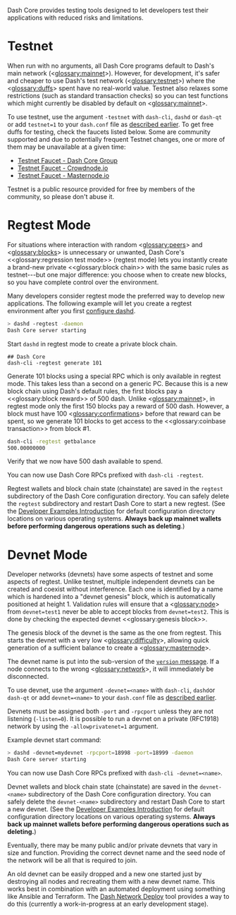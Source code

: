 Dash Core provides testing tools designed to let developers test their applications with reduced risks and limitations.

# Testnet

When run with no arguments, all Dash Core programs default to Dash's main network (<<glossary:mainnet>>). However, for development, it's safer and cheaper to use Dash's test network (<<glossary:testnet>>) where the <<glossary:duffs>> spent have no real-world value. Testnet also relaxes some restrictions (such as standard transaction checks) so you can test functions which might currently be disabled by default on <<glossary:mainnet>>.

To use testnet, use the argument `-testnet` with `dash-cli`, `dashd` or `dash-qt` or add `testnet=1` to your `dash.conf` file as [described earlier](core-examples-configuration-file).  To get free duffs for testing, check the faucets listed below. Some are community supported and due to potentially frequent Testnet changes, one or more of them may be unavailable at a given time:

* [Testnet Faucet - Dash Core Group](https://testnet-faucet.dash.org/)
* [Testnet Faucet - Crowdnode.io](http://faucet.test.dash.crowdnode.io/)
* [Testnet Faucet - Masternode.io](http://test.faucet.masternode.io/)

Testnet is a public resource provided for free by members of the community, so please don't abuse it.

# Regtest Mode

For situations where interaction with random <<glossary:peers>> and <<glossary:blocks>> is unnecessary or unwanted, Dash Core's <<glossary:regression test mode>> (regtest mode) lets you instantly create a brand-new private <<glossary:block chain>> with the same basic rules as testnet---but one major difference: you choose when to create new blocks, so you have complete control over the environment.

Many developers consider regtest mode the preferred way to develop new applications. The following example will let you create a regtest environment after you first [configure dashd](core-examples-configuration-file).

``` bash
> dashd -regtest -daemon
Dash Core server starting
```

Start `dashd` in regtest mode to create a private block chain.

``` text
## Dash Core
dash-cli -regtest generate 101
```

Generate 101 blocks using a special RPC which is only available in regtest mode. This takes less than a second on a generic PC. Because this is a new block chain using Dash's default rules, the first blocks pay a <<glossary:block reward>> of 500 dash.  Unlike <<glossary:mainnet>>, in regtest mode only the first 150 blocks pay a reward of 500 dash. However, a block must have 100 <<glossary:confirmations>> before that reward can be spent, so we generate 101 blocks to get access to the <<glossary:coinbase transaction>> from block #1.

``` bash
dash-cli -regtest getbalance
500.00000000
```

Verify that we now have 500 dash available to spend.

You can now use Dash Core RPCs prefixed with `dash-cli -regtest`.

Regtest wallets and block chain state (chainstate) are saved in the `regtest` subdirectory of the Dash Core configuration directory. You can safely delete the `regtest` subdirectory and restart Dash Core to start a new regtest. (See the [Developer Examples Introduction](core-examples-introduction) for default configuration directory locations on various operating systems. **Always back up mainnet wallets before performing dangerous operations such as deleting**.)

# Devnet Mode

Developer networks (devnets) have some aspects of testnet and some aspects of regtest. Unlike testnet, multiple independent devnets can be created and coexist without interference. Each one is identified by a name which is hardened into a "devnet genesis" block, which is automatically positioned at height 1. Validation rules will ensure that a <<glossary:node>> from `devnet=test1` never be able to accept blocks from `devnet=test2`. This is done by checking the expected devnet <<glossary:genesis block>>.

The genesis block of the devnet is the same as the one from regtest. This starts the devnet with a very low <<glossary:difficulty>>, allowing quick generation of a sufficient balance to create a <<glossary:masternode>>.

The devnet name is put into the sub-version of the [`version` message](core-ref-p2p-network-control-messages.md#sectionversion). If a node connects to the wrong <<glossary:network>>, it will immediately be disconnected.

To use devnet, use the argument `-devnet=<name>` with `dash-cli`, `dashd`or `dash-qt` or add `devnet=<name>` to your `dash.conf` file as [described earlier](core-examples-configuration-file).

Devnets must be assigned both `-port` and `-rpcport` unless they are not listening (`-listen=0`). It is possible to run a devnet on a private (RFC1918) network by using the `-allowprivatenet=1` argument.

Example devnet start command:

``` bash
> dashd -devnet=mydevnet -rpcport=18998 -port=18999 -daemon
Dash Core server starting
```

You can now use Dash Core RPCs prefixed with `dash-cli -devnet=<name>`.

Devnet wallets and block chain state (chainstate) are saved in the `devnet-<name>` subdirectory of the Dash Core configuration directory. You can safely delete the `devnet-<name>` subdirectory and restart Dash Core to start a new devnet. (See the [Developer Examples Introduction](core-examples-introduction) for default configuration directory locations on various operating systems. **Always back up mainnet wallets before performing dangerous operations such as deleting.**)

Eventually, there may be many public and/or private devnets that vary in size and function. Providing the correct devnet name and the seed node of the network will be all that is required to join.

An old devnet can be easily dropped and a new one started just by destroying all nodes and recreating them with a new devnet name. This works best in combination with an automated deployment using something like Ansible and Terraform. The [Dash Network Deploy](https://github.com/dashpay/dash-cluster-ansible) tool provides a way to do this (currently a work-in-progress at an early development stage).